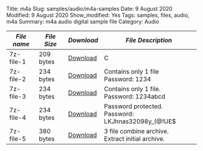 Title: m4a
Slug: samples/audio/m4a-samples
Date: 9 August 2020
Modified: 9 August 2020
Show_modified: Yes
Tags: samples, files, audio, m4a
Summary: m4a audio digital sample file
Category: Audio

| *File name* | *File Size* | *Download* | *File Description*                                                                                          |
|-------------|-------------|------------|-------------------------------------------------------------------------------------------------------------|
| 7z-file-1  | 209 bytes   | [Download](#)   | C                                                                                                       |
| 7z-file-2  | 234 bytes   | [Download](#)   | Contains only 1 file<br>Password: 1234                                                                  |
| 7z-file-3  | 234 bytes   | [Download](#)   | Contains only 1 file.<br>Password: 1234abcd                                                             |
| 7z-file-4  | 234 bytes   | [Download](#)   | Password protected.<br>Password: LKJhnas32098y_(@!UE$                                                   |
| 7z-file-5  | 380 bytes   | [Download](#)   | 3 file combine archive.<br>Extract initial archive.                                                     |
